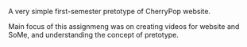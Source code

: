 A very simple first-semester pretotype of CherryPop website.

Main focus of this assignmeng was on creating videos for website and SoMe, and understanding the concept of pretotype.
